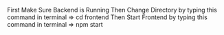 First Make Sure Backend is Running
Then Change Directory by typing this command in terminal => cd frontend
Then Start Frontend by typing this command in terminal => npm start